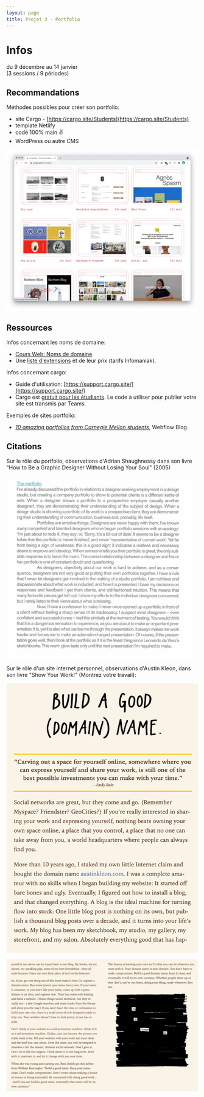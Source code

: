 ```yaml
---
layout: page
title: Projet 3 - Portfolio
---
```


# Infos

du 9 décembre au 14 janvier  
(3 sessions / 9 périodes)

## Recommandations

Méthodes possibles pour créer son portfolio:

- site Cargo - [https://cargo.site/Students](https://cargo.site/Students)
- template Netlify
- codé 100% main ✌️
- WordPress ou autre CMS

![Quelques modèles proposés par Cargo.](images/cargo-templates.jpg)

## Ressources

Infos concernant les noms de domaine:

- [Cours Web: Noms de domaine](https://cours-web.ch/divers/domaines.html).
- Une [liste d'extensions](https://docs.google.com/spreadsheets/d/1orzB_c24-kh9nZUnYcOhmcXi8IcHGHipT5l6WAwKfLM/edit?usp=sharing) et de leur prix (tarifs Infomaniak).

Infos concernant cargo:
- Guide d'utilisation: [https://support.cargo.site/](https://support.cargo.site/)
- Cargo est [gratuit pour les étudiants](https://cargo.site/Students). Le code à utiliser pour publier votre site est transmis par Teams.

Exemples de sites portfolio:

- *[10 amazing portfolios from Carnegie Mellon students](https://wf-blog-2021.webflow.io/blog/student-portfolio-examples)*, Webflow Blog.

## Citations

Sur le rôle du portfolio, observations d'Adrian Shaughnessy dans son livre "How to Be a Graphic Designer Without Losing Your Soul" (2005)

![Adrian Shaughnessy - How to Be a Graphic Designer Without Losing Your Soul](images/shaughnessy-on-portfolio.png)

Sur le rôle d'un site internet personnel, observations d'Austin Kleon, dans son livre "Show Your Work!" (Montrez votre travail):

![Austin Kleon](images/austin-kleon-domain-name.png)

![Austin Kleon](images/austin-kleon-domain-name-2.png)